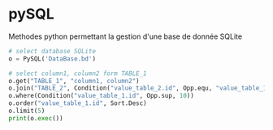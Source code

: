 # pySQL
Methodes python permettant la gestion d'une base de donnée SQLite
 
```python
# select database SQLite
o = PySQL('DataBase.bd')

# select column1, column2 form TABLE_1
o.get("TABLE_1", "column1, column2")
o.join("TABLE_2", Condition("value_table_2.id", Opp.equ, "value_table_1.id"))
o.where(Condition("value_table_1.id", Opp.sup, 10))
o.order("value_table_1.id", Sort.Desc)
o.limit(5)
print(o.exec())
```
